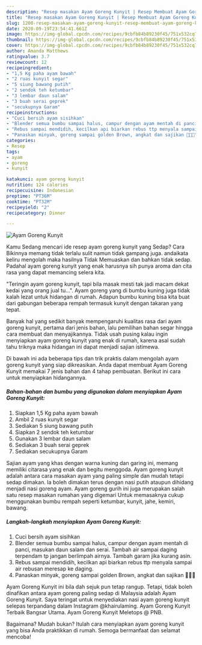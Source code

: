 ```yaml
---
description: "Resep masakan Ayam Goreng Kunyit | Resep Membuat Ayam Goreng Kunyit Yang Bisa Manjain Lidah"
title: "Resep masakan Ayam Goreng Kunyit | Resep Membuat Ayam Goreng Kunyit Yang Bisa Manjain Lidah"
slug: 1200-resep-masakan-ayam-goreng-kunyit-resep-membuat-ayam-goreng-kunyit-yang-bisa-manjain-lidah
date: 2020-09-19T23:54:41.661Z
image: https://img-global.cpcdn.com/recipes/9cbfb84b89230f45/751x532cq70/ayam-goreng-kunyit-foto-resep-utama.jpg
thumbnail: https://img-global.cpcdn.com/recipes/9cbfb84b89230f45/751x532cq70/ayam-goreng-kunyit-foto-resep-utama.jpg
cover: https://img-global.cpcdn.com/recipes/9cbfb84b89230f45/751x532cq70/ayam-goreng-kunyit-foto-resep-utama.jpg
author: Amanda Matthews
ratingvalue: 3.7
reviewcount: 12
recipeingredient:
- "1,5 Kg paha ayam bawah"
- "2 ruas kunyit segar"
- "5 siung bawang putih"
- "2 sendok teh ketumbar"
- "3 lembar daun salam"
- "3 buah serai geprek"
- "secukupnya Garam"
recipeinstructions:
- "Cuci bersih ayam sisihkan"
- "Blender semua bumbu sampai halus, campur dengan ayam mentah di panci, masukan daun salam dan serai. Tambah air sampai daging terpendam tp jangan berlimpah airnya. Tambah garam jika kurang asin."
- "Rebus sampai mendidih, kecilkan api biarkan rebus ttp menyala sampai air rebusan meresap ke daging."
- "Panaskan minyak, goreng sampai golden Brown, angkat dan sajikan 🍗😊🙏"
categories:
- Resep
tags:
- ayam
- goreng
- kunyit

katakunci: ayam goreng kunyit 
nutrition: 124 calories
recipecuisine: Indonesian
preptime: "PT36M"
cooktime: "PT32M"
recipeyield: "2"
recipecategory: Dinner

---
```



![Ayam Goreng Kunyit](https://img-global.cpcdn.com/recipes/9cbfb84b89230f45/751x532cq70/ayam-goreng-kunyit-foto-resep-utama.jpg)

Kamu Sedang mencari ide resep ayam goreng kunyit yang Sedap? Cara Bikinnya memang tidak terlalu sulit namun tidak gampang juga. andaikata keliru mengolah maka hasilnya Tidak Memuaskan dan bahkan tidak sedap. Padahal ayam goreng kunyit yang enak harusnya sih punya aroma dan cita rasa yang dapat memancing selera kita.

&#34;Teringin ayam goreng kunyit, tapi bila masak mesti tak jadi macam dekat kedai yang orang jual tu…&#34;. Ayam goreng yang di bumbu kuning juga tidak kalah lezat untuk hidangan di rumah. Adapun bumbu kuning bisa kita buat dari gabungan beberapa rempah termasuk kunyit dengan takaran yang tepat.

Banyak hal yang sedikit banyak mempengaruhi kualitas rasa dari ayam goreng kunyit, pertama dari jenis bahan, lalu pemilihan bahan segar hingga cara membuat dan menyajikannya. Tidak usah pusing kalau ingin menyiapkan ayam goreng kunyit yang enak di rumah, karena asal sudah tahu triknya maka hidangan ini dapat menjadi sajian istimewa.


Di bawah ini ada beberapa tips dan trik praktis dalam mengolah ayam goreng kunyit yang siap dikreasikan. Anda dapat membuat Ayam Goreng Kunyit memakai 7 jenis bahan dan 4 tahap pembuatan. Berikut ini cara untuk menyiapkan hidangannya.

<!--inarticleads1-->

##### Bahan-bahan dan bumbu yang digunakan dalam menyiapkan Ayam Goreng Kunyit:

1. Siapkan 1,5 Kg paha ayam bawah
1. Ambil 2 ruas kunyit segar
1. Sediakan 5 siung bawang putih
1. Siapkan 2 sendok teh ketumbar
1. Gunakan 3 lembar daun salam
1. Sediakan 3 buah serai geprek
1. Sediakan secukupnya Garam


Sajian ayam yang khas dengan warna kuning dan garing ini, memang memiliki citarasa yang enak dan begitu menggoda. Ayam goreng kunyit adalah antara cara masakan ayam yang paling simple dan mudah tetapi sedap dimakan. Ia boleh dimakan terus dengan nasi putih ataupun dihidang menjadi nasi goreng ayam. Ayam goreng gurih ini juga merupakan salah satu resep masakan rumahan yang digemari Untuk memasaknya cukup menggunakan bumbu rempah seperti ketumbar, kunyit, jahe, kemiri, bawang. 

<!--inarticleads2-->

##### Langkah-langkah menyiapkan Ayam Goreng Kunyit:

1. Cuci bersih ayam sisihkan
1. Blender semua bumbu sampai halus, campur dengan ayam mentah di panci, masukan daun salam dan serai. Tambah air sampai daging terpendam tp jangan berlimpah airnya. Tambah garam jika kurang asin.
1. Rebus sampai mendidih, kecilkan api biarkan rebus ttp menyala sampai air rebusan meresap ke daging.
1. Panaskan minyak, goreng sampai golden Brown, angkat dan sajikan 🍗😊🙏


Ayam Goreng Kunyit ini bila dah sejuk pun tetap rangup. Tetapi, tidak boleh dinafikan antara ayam goreng paling sedap di Malaysia adalah Ayam Goreng Kunyit. Saya teringat untuk menyediakan nasi ayam goreng kunyit selepas terpandang dalam Instagram @khairulaming. Ayam Goreng Kunyit Terbaik Bangsar Utama. Ayam Goreng Kunyit Meletops @ PNB. 

Bagaimana? Mudah bukan? Itulah cara menyiapkan ayam goreng kunyit yang bisa Anda praktikkan di rumah. Semoga bermanfaat dan selamat mencoba!

